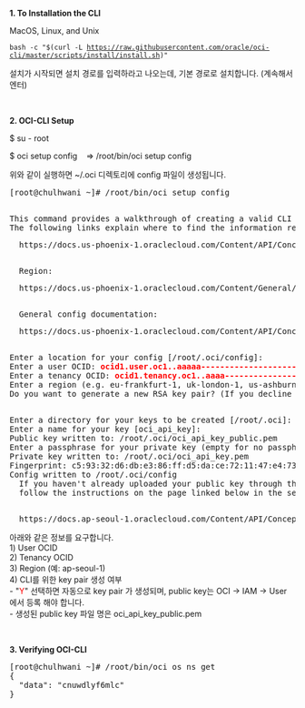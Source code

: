 <p></p>
<p><strong>1. To Installation the CLI</strong></p>
<p>MacOS, Linux, and Unix</p>
<div class="language-plaintext highlighter-rouge">
<div class="highlight">
<pre class="highlight"><code>bash -c "$(curl -L <a class="vglnk" href="https://raw.githubusercontent.com/oracle/oci-cli/master/scripts/install/install.sh" rel="nofollow">https://raw.githubusercontent.com/oracle/oci-cli/master/scripts/install/install.sh</a>)"
</code></pre>
</div>
</div>
<p>설치가 시작되면 설치 경로를 입력하라고 나오는데, 기본 경로로 설치합니다. (계속해서 엔터)</p>
<p>&nbsp;</p>
<strong>2. OCI-CLI Setup</strong></p>
<p>$ su - root</p>
<p>$ oci setup config&nbsp; &nbsp; =&gt; /root/bin/oci setup config</p>
<p>위와 같이 실행하면 ~/.oci 디렉토리에 config 파일이 생성됩니다.</p>
<pre class="highlight">[root@chulhwani ~]# /root/bin/oci setup config</p>
This command provides a walkthrough of creating a valid CLI config file.
The following links explain where to find the information required by this User OCID and Tenancy OCID:
<p>&nbsp; https://docs.us-phoenix-1.oraclecloud.com/Content/API/Concepts/apisigningkey.htm#Other</p>
&nbsp; Region:
<p>&nbsp; https://docs.us-phoenix-1.oraclecloud.com/Content/General/Concepts/regions.htm</p>
&nbsp; General config documentation:
<p>&nbsp; https://docs.us-phoenix-1.oraclecloud.com/Content/API/Concepts/sdkconfig.htm</p>
Enter a location for your config [/root/.oci/config]:
Enter a user OCID: <strong><span style="color: #FF0000;">ocid1.user.oc1..aaaaa----------------------k2kdj47itn3ploa</span></strong>
Enter a tenancy OCID: <strong><span style="color: #FF0000;">ocid1.tenancy.oc1..aaaa-----------------------ymvxiq</span></strong>
Enter a region (e.g. eu-frankfurt-1, uk-london-1, us-ashburn-1): <strong><span style="color: #FF0000;">ap-seoul-1</span></strong>
Do you want to generate a new RSA key pair? (If you decline you will be asked to supply the path to an existing key.) [Y/n]: <strong><span style="color: #FF0000;">Y</span></strong></p>
Enter a directory for your keys to be created [/root/.oci]:
Enter a name for your key [oci_api_key]:
Public key written to: /root/.oci/oci_api_key_public.pem
Enter a passphrase for your private key (empty for no passphrase):
Private key written to: /root/.oci/oci_api_key.pem
Fingerprint: c5:93:32:d6:db:e3:86:ff:d5:da:ce:72:11:47:e4:73
Config written to /root/.oci/config
&nbsp; If you haven't already uploaded your public key through the console,
&nbsp; follow the instructions on the page linked below in the section 'How to upload the public key':</p>
&nbsp; https://docs.ap-seoul-1.oraclecloud.com/Content/API/Concepts/apisigningkey.htm#How2
</pre>
<p>아래와 같은 정보를 요구합니다.<br />1) User OCID<br />2) Tenancy OCID<br />3) Region (예: ap-seoul-1)<br />4) CLI를 위한 key pair 생성 여부<br />- "<span style="color: #fe0000;">Y</span>" 선택하면 자동으로 key pair 가 생성되며, public key는 OCI -&gt; IAM -&gt; User 에서 등록 해야 합니다.<br />- 생성된 public key 파일 명은 oci_api_key_public.pem</p>
<p>&nbsp;</p>
<p><strong>3. Verifying OCI-CLI</strong></p>
<pre class="highlight">[root@chulhwani ~]# /root/bin/oci os ns get
{<br />&nbsp; "data": "cnuwdlyf6mlc"<br />}
</pre>
